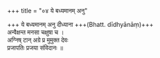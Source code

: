 +++
title = "०४ ये बध्यमानम् अनु"

+++
ये बध्यमानम् अनु दीध्याना +++(Bhatt. dīdhyānāṃ)+++  
अन्वैक्षन्त मनसा चक्षुषा च ।  
अग्निष् टान् अग्रे प्र मुमुक्त देवः  
प्रजापतिः प्रजया संविदानः ॥